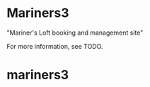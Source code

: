Mariners3
==============================

"Mariner's Loft booking and management site"

For more information, see TODO.
# mariners3
